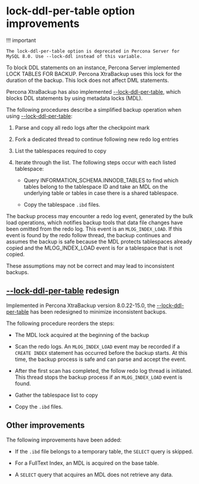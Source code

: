# lock-ddl-per-table option improvements

!!! important

    The lock-ddl-per-table option is deprecated in Percona Server for MySQL 8.0. Use --lock-ddl instead of this variable.

To block DDL statements on an instance, Percona Server implemented LOCK
TABLES FOR BACKUP. Percona XtraBackup uses this lock for the
duration of the backup. This lock does not affect DML statements.

Percona XtraBackup has also implemented [--lock-ddl-per-table], which
blocks DDL statements by using metadata locks (MDL).

The following procedures describe a simplified backup operation when using
[--lock-ddl-per-table]:

1. Parse and copy all redo logs after the checkpoint mark

2. Fork a dedicated thread to continue following new redo log entries

3. List the tablespaces required to copy

4. Iterate through the list. The following steps occur with each listed tablespace:

   * Query INFORMATION_SCHEMA.INNODB_TABLES to find which tables belong
   to the tablespace ID and take an MDL on the underlying table or tables in
   case there is a shared tablespace.

   * Copy the tablespace `.ibd` files.

The backup process may encounter a redo log event, generated by the bulk
load
operations, which notifies backup tools that data file changes have been
omitted from the redo log. This event is an `MLOG_INDEX_LOAD`. If this
event is found by the redo follow thread, the backup continues and assumes
the backup is safe because the MDL protects tablespaces already copied and
the MLOG_INDEX_LOAD event is for a tablespace that is not copied.

These assumptions may not be correct and may lead to inconsistent backups.

## [--lock-ddl-per-table] redesign

Implemented in Percona XtraBackup version 8.0.22-15.0, the [--lock-ddl-per-table] has been redesigned to minimize inconsistent backups.

The following procedure reorders the steps:

* The MDL lock acquired at the beginning of the backup

* Scan the redo logs. An `MLOG_INDEX_LOAD` event may be recorded if a `CREATE INDEX` statement has occurred before the backup starts. At this time, the backup process is safe and can parse and accept the event.

* After the first scan has completed, the follow redo log thread is initiated. This thread stops the backup process if an `MLOG_INDEX_LOAD` event is found.

* Gather the tablespace list to copy

* Copy the `.ibd` files.

## Other improvements

The following improvements have been added:

* If the `.ibd` file belongs to a temporary table, the `SELECT` query is skipped.

* For a FullText Index, an MDL is acquired on the base table.

* A `SELECT` query that acquires an MDL does not retrieve any data.

[--lock-ddl-per-table]: xtrabackup-option-reference.md#lock-ddl-per-table